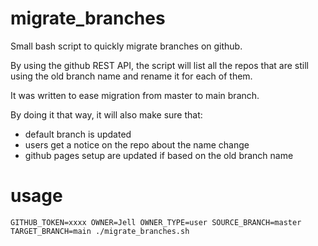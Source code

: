 # migrate_branches

Small bash script to quickly migrate branches on github.

By using the github REST API, the script will list all the repos that are still using the old branch name and rename it for each of them.

It was written to ease migration from master to main branch.

By doing it that way, it will also make sure that:

- default branch is updated
- users get a notice on the repo about the name change
- github pages setup are updated if based on the old branch name

# usage

```
GITHUB_TOKEN=xxxx OWNER=Jell OWNER_TYPE=user SOURCE_BRANCH=master TARGET_BRANCH=main ./migrate_branches.sh
```

